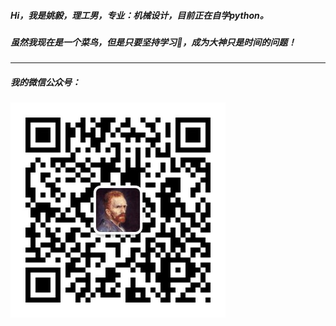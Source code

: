 <h5>Hi，我是姚毅，理工男，专业：机械设计，目前正在自学python。</h5>

<h5>虽然我现在是一个菜鸟，但是只要坚持学习💪，成为大神只是时间的问题！</h5>

------

<h5>我的微信公众号：</h5>

![weixin](\img\weixin.jpg)





